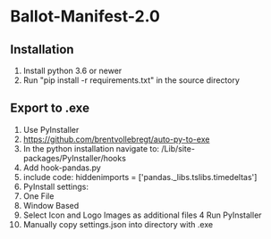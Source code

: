 # Ballot-Manifest-2.0

## Installation
1. Install python 3.6 or newer
2. Run "pip install -r requirements.txt" in the source directory

## Export to .exe
1. Use PyInstaller
  1. https://github.com/brentvollebregt/auto-py-to-exe
2. In the python installation navigate to: /Lib/site-packages/PyInstaller/hooks
  1. Add hook-pandas.py
  2. include code: hiddenimports = ['pandas._libs.tslibs.timedeltas']
3. PyInstall settings:
  1. One File
  2. Window Based
  3. Select Icon and Logo Images as additional files
4 Run PyInstaller
5. Manually copy settings.json into directory with .exe
